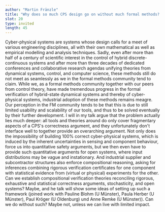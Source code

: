 ```yaml
---
author: "Martin Fränzle"
title: "Why does so much CPS design go on without much formal methods? A plea for developing verification theories bridging exhaustive and statistical correctness arguments, stochasticity, and open systems"
slot: 20
type: invited
length: 45
---
```


Cyber-physical systems are systems whose design calls for a meet of various engineering disciplines, all with their own mathematical as well as empirical modelling and analysis techniques. Sadly, even after more than half of a century of scientific interest in the control of hybrid discrete-continuous systems and after more than three decades of dedicated conferences and collaborative research agendas unifying theories from dynamical systems, control, and computer science, these methods still do not meet as seamlessly as we in the formal methods community tend to claim. While we, as a formal methods community together with our peers from control theory, have made tremendous progress in the formal verification of hybrid-state dynamical systems and thereby of cyber-physical systems, industrial adoption of these methods remains meagre.  Our perception in the FM community tends to be that this is due to still limited usability and scalability of our tools, and thus to be solved eventually by their further development. I will in my talk argue that the problem actually lies much deeper: all tools and theories around do only cover fragmentary aspects of a CPS's correctness argument, and they unfortunately don't interface well to together provide an overarching  argument. Not only does the impossibility of building 100% correct cyber-physical systems, which is induced by the inherent uncertainties in sensing and component behaviour, force us into quantitative safety arguments, but we then even have to provide such quantitative arguments for open systems, where input distributions may be vague and instationary. And industrial supplier and subcontractor structures also enforce compositional reasoning, asking for inferences combining rigorous verification certificates for one component with statistical evidence from (virtual or physical) experiments for the other. Can we establish compositional verification theories reconciling rigorous, exhaustive and statistical correctness arguments, stochasticity, and open systems? Maybe, and he talk will show some ideas of setting up such a framework (joined work with Pauline Blohm (U Münster), Paula Herber (U Münster), Paul Kröger (U Oldenburg) und Anne Remke (U Münster)). Can we do without such? Maybe not, unless we can live with limited impact.
